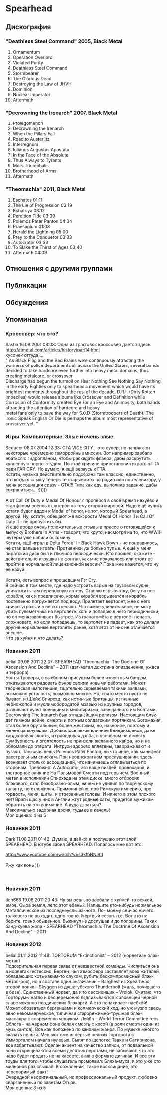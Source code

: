 # Spearhead



## Дискография

### "Deathless Steel Command" 2005, Black Metal

1.	 Ornamentum	 
2.	 Operation Overlord
3.	 Violated Purity
4.	 Deathless Steel Command
5.	 Stormbearer
6.	 The Glorious Dead
7.	 Destroying the Law of JHVH
8.	 Dominion
9.	 Nuclear Imperator
10.	 Aftermath

### "Decrowning the Irenarch" 2007, Black Metal

1.	 Prolegomenon	 
2.	 Decrowning the Irenarch
3.	 When the Pillars Fall
4.	 Road to Austerlitz
5.	 Interregnum
6.	 Iulianus Augustus Apostata
7.	 In the Face of the Absolute
8.	 Thus Always to Tyrants
9.	 Mors Triumphalis
10.	 Brotherhood of Arms
11.	 Aftermath

### "Theomachia" 2011, Black Metal

1.	 Eschatos	01:11	 
2.	 The Lie of Progression	03:19
3.	 Kshatriya	03:12
4.	 Perdition Tide	03:39
5.	 Polemos Pater Panton	04:34
6.	 Praesagium	01:08
7.	 Herald the Lightning	05:00
8.	 Prey to the Conqueror	03:33
9.	 Autocrator	03:33
10.	 To Slake the Thirst of Ages	03:40
11.	 Aftermath	04:09


## Отношения с другими группами


## Публикации


## Обсуждения


## Упоминания

### Кроссовер: что это?

Sasha 16.08.2001 08:08:
Одна из трактовок кроссовер дается здесь <BR><A HREF="http://atmetal.com/articles/history/part14.html" target="_blank">http://atmetal.com/articles/history/part14.html</A><BR>кусочек оттуда ...<BR>" As Black Flag and the Bad Brains were continuously attracting the wariness of police departments all across the United States, several bands decided to take hardcore even further into heavy metal domains, thus creating metalcore, or crossover <BR>Discharge had begun the turmoil on Hear Nothing See Nothing Say Nothing in the early Eighties only to spearhead a movement which would have its brightest moments throughout the rest of the decade. D.R.I. (Dirty Rotten Imbeciles) would release  albums like Crossover and Definition while Corrosion of Conformity  created Eye For an Eye and  Animosity, both bands attracting the  attention of hardcore and heavy<BR> metal fans only to pave the way for  S.O.D (Stormtroopers of Death).  The ironic Speak English Or Die is perhaps the album most  representative of crossover yet. "

### Игры. Компьютерные. Злые и очень злые.

Seducer 08.07.2004 12:33:
GTA VICE CITY - это супер, но напрягают некоторые чрезмерно геморройные миссии. Вот например заебало ебаться с гидропланом, чтобы раскидать флаера, дабы раскрутить купленную порно-студию. По этой причине приостановил играть в ГТА ради FAR CRY. Но думаю, я ещё вернусь к ГТА.<BR>Кстати, музыка действительно подобрана там классно, единственно, что когда я слышу теперь те старые хиты по радио или по телевизору, у меня ассоциация сразу - GTA!!! Типа как еду, выполнив задание, дабы сохраниться... :)))))<BR><BR>А от Call Of Duty и Medal Of Honour я пропёрся в своё время нехуёво и стал фэном военных шутеров на тему второй мировой. Надо ещё купить кстати будет аддон к Medal of honor, не тот, который Spearhead, а другой. Ну, кстати, обещают же вскорости Medal Of Honor II и Call Of Duty II - не пропустить бы. <BR>И ещё вроде очень положительные отзывы в прессе о готовящейся к выпуску Brothers In Arms - говорят, что круто, несмотря на то, что WWII-шутеры уже набили оскомину.<BR>Кстати, ещё играл в Delta Force II - Black Hawk Down - не понравилось, не стал дальше играть. Противники уж больно тупые. А ещё у меня пиратский диск был и глючило периодически. Кто прошёл, скажите - действительно игрушка не фонтан, как мне показалось или стоит её пройти в нормальной лицензионной версии? Пока мне кажется, что ну её нахуй.<BR><BR>Кстати, есть вопрос к прошедшим Far Cry. <BR>Я сейчас в том месте, где надо устроить взрыв на грузовом судне, уничтожить там переносную антену. Ставлю взрывчатку, бегу на нос корабля, как и предписано, корма корабля взрывается и корабль постепенно погружается под воду. Прилетает вертолёт, мне с него кричат угрозы и в него стреляют. Что самое удивительное, не могу убить пулемётчика на вертолёте. хоть и попадаю в него периодически, но он менязаваливает быстрее. Из гранатомёта в вертолёт попасть сложновато, но если попадаешь, то вертолёт не падает, как это делали другие нормальные вертолёты ранее, хотя этот от них не отличается внешне.<BR>Что за хуйня и что делать? <BR>

### Новинки 2011

belial 09.08.2011 22:07:
SPEARHEAD “Theomachia: The Doctrine Of Ascension And Decline” – 2011 (дэт-метал доктрина опизденения, ужаса и террора)<BR>Болты Троверы, с выебоном присущим более известным бандам, отказываются радовать фэнов своими новыми работами. Может творческая импотенция, тщательно скрываемая такими заявами, возможно усталость, возможно многое. Но, свято место пусто не бывает, и (Шейк)Спирхэд, как истинные британцы, изгнанные черножопой и муслимобородатой мразью из крупных городов, развивают культ военщины и милитаризма, завещанного им Болтами. Decrowning The Irenarch был отпаднейшим релизом. Настоящим блэк-дэт гимном войне, смерти и потным солдатским портянкам. Богомахия, стал более брутальным, более жестоким, но, наверное, поэтому и менее цапанувшим. Добавилось явное влияние Бенедикшенов, даже хардкоровая злость, и грайндовая долба, в основном не к месту. <BR>Сумбурность и оголтелость не принесли желанного кайфа, но и не обломали до отврата. Интрухи здорово вплетены, завораживают и пугают. Танковая вещь Polemos Pater Panton, ни что иное, как манифест расстрельным спискам. При неоднократном прослушивании, здесь возникает столько ассоциацией, что начинаешь оглядываться по сторонам. Тревожно! А Autocrator, это ваще пиздей, провокация, и тлетворное влияние На Пальмовой Смерти под герычем. Военный метал в исполнении Спирхэда на этом диске, много отбросил блэкового, стал безобразно-злым, ничем не удивил по творческому таланту, но отложился. Прямолинейно, про Римскую империю, про гордость, мечи, щиты, и отрезанные головы. И ничего в этом плохого нет! Враги щас у них в Англии жгут родные хаты, придется мужикам обратить на это внимание. А куда деваться?<BR>Максимально задорная дэсня, туды ее в качель!<BR>Моя оценка: 4 из 5      <BR>

### Новинки 2011

Dark 11.08.2011 01:42:
Думаю, а дай-ка я послушаю этот злой SPEARHEAD. В ютубе забил SPEARHEAD. Попалось мне вот это:<BR><BR><A HREF="http://www.youtube.com/watch?v=s3BfbNNl9tI" TARGET="_blank">http://www.youtube.com/watch?v=s3BfbNNl9tI</A><BR><BR>Ржу как конь )))<BR><BR><BR>

### Новинки 2011

tich666 19.08.2011 20:43:
Ну вы реально заебали с хуйней-то всякой, емое. Сыра земля, лепс этот ебаный. Напишите кто-нибудь нормальное Металлическое  из последнеуслышанного. По- моему сейчас ничего толкового не выходит, одно говно. Мертвый сезон. п.с. Вот это не берите, говно обыденное. Выкинул не дослушав и до половины. Таких банд-хуева жопа - SPEARHEAD “Theomachia: The Doctrine Of Ascension And Decline” – 2011

### Новинки 2012

belial 01.11.2012 11:48:
TORTORUM “Extinctionist” – 2012 (норвегиан блэк-метал)<BR>Подозрительная первая заява от неизвестной команды. Числиться она в норвегах (естессно, Берген, чья атмосфера заставляет всех жителей, обладающих хоть каким-то слухом, рубить бескомпромисный блэк-метал-рок), но в составе один англичанин – Barghest из Spearhead, второй поляк – Skyggen из душегубского Thunderbolt (жаль, почившего в бозе). Единственный норвег, да и то сессионщик – Vrolok. Считаю, что Торторумы нагло и бесцеремонно подлизываются к зловещей черной славе исконно нордических блэкарей. А это попахивает наебкой! <BR>Может обозваться бергенцами и коммерческий ход, но уж музло здесь явно некоммерческое, типичная старорежимно-трушная блэк-массакра с современным звуком. Лейбл – World Terror Committee recs. Облога – на черном фоне белая смерть с косой (в роли смерти один из музыкантов). Все как положено по канонам жанра. По музыке многого сказать нельзя. Мешают смело первые релизы Горгорота с Имморталом начала нулевых. Сыпят по щепотке Тааке и Сатирикона, все взбалтывают. Сделан акцент на качество записи, от подвальной вони открещиваются всеми десятью перстами, не забывают, что это надо будет продать не на кассете, а аж в формате дигипак. И все эти труды для того, чтобы слушатель промолвил: Бляха-муха, я это уже сто мильонов раз слышал! К сожалению, такое восклицание, это неоспоримый факт! <BR>Очередной неоригинальный, но профессиональный продукт, любовно сварганенный по заветам Отцов.<BR>Моя оценка: 3 из 5<BR>

